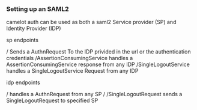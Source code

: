 ### Setting up an SAML2

camelot auth can be used as both a saml2 Service provider (SP) and Identity Provider (IDP)



sp endpoints 

/								Sends a AuthnRequest To the IDP privided in the url or the authentication credentials 
/AssertionConsumingService		handles a AssertionConsumingService response from any IDP 
/SingleLogoutService			handles a SingleLogoutService Request from any IDP


idp endpoints

/								handles a AuthnRequest from any SP 
/
/SingleLogoutRequest			sends a SingleLogoutRequest to specified SP
